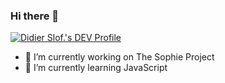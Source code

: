 ### Hi there 👋

[![Didier Slof.'s DEV Profile](https://img.icons8.com/windows/100/000000/dev.png)](https://dev.to/djslof)

- 🔭 I’m currently working on The Sophie Project
- 🌱 I’m currently learning JavaScript
